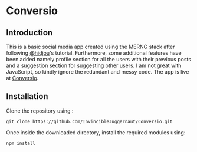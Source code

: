 # Conversio

<h2> Introduction </h2>

<p> This is a basic social media app created using the MERNG stack after following <a href="https://github.com/hidjou">@hidjou</a>'s tutorial. Furthermore, some additional features have been added namely profile section for all the users with their previous posts and a suggestion section for suggesting other users. I am not great with JavaScript, so kindly ignore the redundant and messy code. The app is live at <a href="conversio.netlify.com/">Conversio</a>.

<h2>Installation</h2>

<p> Clone the repository using :
  
  ```
  git clone https://github.com/InvincibleJuggernaut/Conversio.git
  ```
  </p>
  
  <p> Once inside the downloaded directory, install the required modules using:
  
  ```
  npm install
  ```
  </p>
